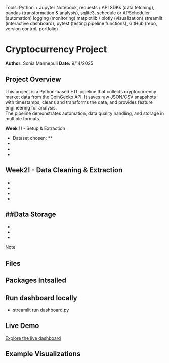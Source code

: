 Tools:
Python + Jupyter Notebook, 
requests / API SDKs (data fetching), 
pandas (transformation & analysis), 
sqlite3,
schedule or APScheduler (automation)
logging (monitoring)
matplotlib / plotly (visualization)
streamlit (interactive dashboard),
pytest (testing pipeline functions), 
GitHub (repo, version control, portfolio)

# Cryptocurrency Project

**Author:** Sonia Mannepuli
**Date:** 9/14/2025

## Project Overview
This project is a Python-based ETL pipeline that collects cryptocurrency market data from the CoinGecko API.
It saves raw JSON/CSV snapshots with timestamps, cleans and transforms the data, and provides feature engineering for analysis.  
The pipeline demonstrates automation, data quality handling, and storage in multiple formats.

**Week 1!** - Setup & Extraction
- Dataset chosen: **
-
-
-

**Week2!** - Data Cleaning & Extraction
-
-
-
-
-

##Data Storage
-
-
-
-

Note:

## Files




## Packages Intsalled


## Run dashboard locally
- streamlit run dashboard.py

## Live Demo
[Explore the live dashboard]()
    
## Example Visualizations

